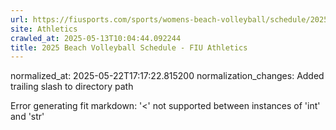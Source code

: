 ```yaml
---
url: https://fiusports.com/sports/womens-beach-volleyball/schedule/2025/?grid=true
site: Athletics
crawled_at: 2025-05-13T10:04:44.092244
title: 2025 Beach Volleyball Schedule - FIU Athletics
---
```

normalized_at: 2025-05-22T17:17:22.815200
normalization_changes: Added trailing slash to directory path

Error generating fit markdown: '<' not supported between instances of 'int' and 'str'